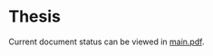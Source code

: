 # Thesis

Current document status can be viewed in [main.pdf](https://github.com/lupeterm/Thesis/blob/master/main.pdf).
